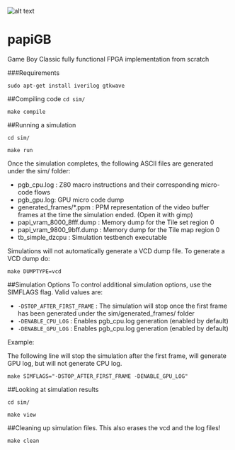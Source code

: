 ![alt text](https://travis-ci.org/diegovalverde/papiGB.svg?branch=master)

# papiGB
Game Boy Classic fully functional FPGA implementation from scratch

###Requirements

`sudo apt-get install iverilog gtkwave`


##Compiling code
`cd sim/`

`make compile`

##Running a simulation

`cd sim/`

`make run`

Once the simulation completes, the following ASCII files are generated under the sim/ folder:

* pgb_cpu.log : Z80 macro instructions and their corresponding micro-code flows
* pgb_gpu.log:      GPU micro code dump
* generated_frames/*.ppm   : PPM representation of the video buffer frames at the time the simulation ended. (Open it with gimp)
* papi_vram_8000_8fff.dump : Memory dump for the Tile set region 0
* papi_vram_9800_9bff.dump : Memory dump for the Tile map region 0
* tb_simple_dzcpu : Simulation testbench executable

Simulations will not automatically generate a VCD dump file.
To generate a VCD dump do:

`make DUMPTYPE=vcd`

##Simulation Options
To control additional simulation options, use the SIMFLAGS flag. Valid values are:

* ``-DSTOP_AFTER_FIRST_FRAME`` : The simulation will stop once the first frame has been generated under the sim/generated_frames/ folder
* ``-DENABLE_CPU_LOG`` : Enables pgb_cpu.log generation (enabled by default)
* ``-DENABLE_GPU_LOG`` : Enables pgb_cpu.log generation (enabled by default)


Example:

The following line will stop the simulation after the first frame, will generate GPU log, but will not generate CPU log.

`make SIMFLAGS="-DSTOP_AFTER_FIRST_FRAME -DENABLE_GPU_LOG"`

##Looking at simulation results

`cd sim/`

`make view`

##Cleaning up simulation files.
This also erases the vcd and the log files!

`make clean`
